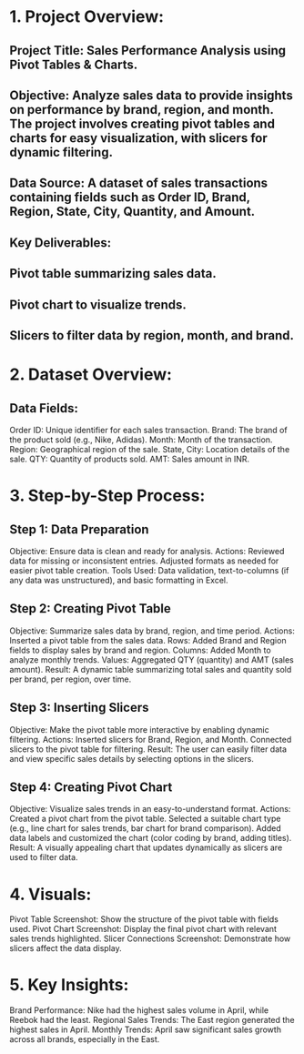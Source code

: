 # 1. Project Overview:
## Project Title: Sales Performance Analysis using Pivot Tables & Charts.
## Objective: Analyze sales data to provide insights on performance by brand, region, and month. The project involves creating pivot tables and charts for easy visualization, with slicers for dynamic filtering.
## Data Source: A dataset of sales transactions containing fields such as Order ID, Brand, Region, State, City, Quantity, and Amount.
## Key Deliverables:
## Pivot table summarizing sales data.
## Pivot chart to visualize trends.
## Slicers to filter data by region, month, and brand.
# 2. Dataset Overview:
## Data Fields:
Order ID: Unique identifier for each sales transaction.
Brand: The brand of the product sold (e.g., Nike, Adidas).
Month: Month of the transaction.
Region: Geographical region of the sale.
State, City: Location details of the sale.
QTY: Quantity of products sold.
AMT: Sales amount in INR.
# 3. Step-by-Step Process:
## Step 1: Data Preparation
Objective: Ensure data is clean and ready for analysis.
Actions: Reviewed data for missing or inconsistent entries. Adjusted formats as needed for easier pivot table creation.
Tools Used: Data validation, text-to-columns (if any data was unstructured), and basic formatting in Excel.
## Step 2: Creating Pivot Table
Objective: Summarize sales data by brand, region, and time period.
Actions:
Inserted a pivot table from the sales data.
Rows: Added Brand and Region fields to display sales by brand and region.
Columns: Added Month to analyze monthly trends.
Values: Aggregated QTY (quantity) and AMT (sales amount).
Result: A dynamic table summarizing total sales and quantity sold per brand, per region, over time.
## Step 3: Inserting Slicers
Objective: Make the pivot table more interactive by enabling dynamic filtering.
Actions:
Inserted slicers for Brand, Region, and Month.
Connected slicers to the pivot table for filtering.
Result: The user can easily filter data and view specific sales details by selecting options in the slicers.
## Step 4: Creating Pivot Chart
Objective: Visualize sales trends in an easy-to-understand format.
Actions:
Created a pivot chart from the pivot table.
Selected a suitable chart type (e.g., line chart for sales trends, bar chart for brand comparison).
Added data labels and customized the chart (color coding by brand, adding titles).
Result: A visually appealing chart that updates dynamically as slicers are used to filter data.
# 4. Visuals:
Pivot Table Screenshot: Show the structure of the pivot table with fields used.
Pivot Chart Screenshot: Display the final pivot chart with relevant sales trends highlighted.
Slicer Connections Screenshot: Demonstrate how slicers affect the data display.
# 5. Key Insights:
Brand Performance: Nike had the highest sales volume in April, while Reebok had the least.
Regional Sales Trends: The East region generated the highest sales in April.
Monthly Trends: April saw significant sales growth across all brands, especially in the East.
